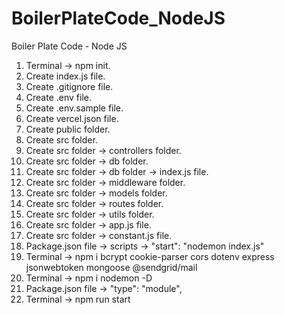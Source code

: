 # BoilerPlateCode_NodeJS

Boiler Plate Code - Node JS

1. Terminal -> npm init.
2. Create index.js file.
3. Create .gitignore file.
4. Create .env file.
5. Create .env.sample file.
6. Create vercel.json file.
7. Create public folder.
8. Create src folder.
9. Create src folder -> controllers folder.
10. Create src folder -> db folder.
11. Create src folder -> db folder -> index.js file.
12. Create src folder -> middleware folder.
13. Create src folder -> models folder.
14. Create src folder -> routes folder.
15. Create src folder -> utils folder.
16. Create src folder -> app.js file.
17. Create src folder -> constant.js file.
18. Package.json file -> scripts -> "start": "nodemon index.js"
19. Terminal -> npm i bcrypt cookie-parser cors dotenv express jsonwebtoken mongoose @sendgrid/mail
20. Terminal -> npm i nodemon -D
21. Package.json file -> "type": "module",
22. Terminal -> npm run start
